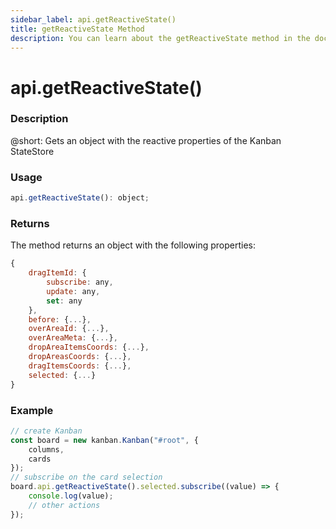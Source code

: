 ```yaml
---
sidebar_label: api.getReactiveState()
title: getReactiveState Method
description: You can learn about the getReactiveState method in the documentation of the DHTMLX JavaScript Kanban library. Browse developer guides and API reference, try out code examples and live demos, and download a free 30-day evaluation version of DHTMLX Kanban.
---
```


# api.getReactiveState()

### Description

@short: Gets an object with the reactive properties of the Kanban StateStore

### Usage

~~~jsx {}
api.getReactiveState(): object;
~~~

### Returns

The method returns an object with the following properties:

~~~jsx {}
{
	dragItemId: {
		subscribe: any,
		update: any,
		set: any
	},
	before: {...},
	overAreaId: {...},
	overAreaMeta: {...},
	dropAreaItemsCoords: {...},
	dropAreasCoords: {...},
	dragItemsCoords: {...},
	selected: {...}
}
~~~  

### Example

~~~jsx {7-11}
// create Kanban
const board = new kanban.Kanban("#root", {
	columns,
	cards
});
// subscribe on the card selection
board.api.getReactiveState().selected.subscribe((value) => {
	console.log(value);
	// other actions
});
~~~
